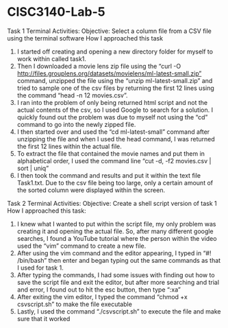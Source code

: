 # CISC3140-Lab-5
Task 1 Terminal Activities:
Objective: Select a column file from a CSV file using the terminal software
How I approached this task
1.	I started off creating and opening a new directory folder for myself to work within called task1.
2.	Then I downloaded a movie lens zip file using the “curl -O http://files.grouplens.org/datasets/movielens/ml-latest-small.zip” command, unzipped the file using the “unzip ml-latest-small.zip” and tried to sample one of the csv files by returning the first 12 lines using the command “head -n 12 movies.csv”.
3.	I ran into the problem of only being returned html script and not the actual contents of the csv, so I used Google to search for a solution. I quickly found out the problem was due to myself not using the “cd” command to go into the newly zipped file.
4.	I then started over and used the “cd ml-latest-small” command after unzipping the file and when I used the head command, I was returned the first 12 lines within the actual file.
5.	To extract the file that contained the movie names and put them in alphabetical order, I used the command line “cut -d, -f2 movies.csv | sort | uniq”
6.	I then took the command and results and put it within the text file Task1.txt. Due to the csv file being too large, only a certain amount of the sorted column were displayed within the screen.

Task 2 Terminal Activities:
Objective: Create a shell script version of task 1
How I approached this task:
1.	I knew what I wanted to put within the script file, my only problem was creating it and opening the actual file. So, after many different google searches, I found a YouTube tutorial where the person within the video used the “vim” command to create a new file.
2.	After using the vim command and the editor appearing, I typed in “#! /bin/bash” then enter and began typing out the same commands as that I used for task 1.
3.	After typing the commands, I had some issues with finding out how to save the script file and exit the editor, but after more searching and trial and error, I found out to hit the esc button, then type “:xa”
4.	After exiting the vim editor, I typed the command “chmod +x csvscript.sh” to make the file executable
5.	Lastly, I used the command “./csvscript.sh” to execute the file and make sure that it worked
